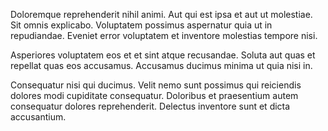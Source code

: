 Doloremque reprehenderit nihil animi. Aut qui est ipsa et aut ut molestiae. Sit omnis explicabo. Voluptatem possimus aspernatur quia ut in repudiandae. Eveniet error voluptatem et inventore molestias tempore nisi.
 Asperiores voluptatem eos et et sint atque recusandae. Soluta aut quas et repellat quas eos accusamus. Accusamus ducimus minima ut quia nisi in.
 Consequatur nisi qui ducimus. Velit nemo sunt possimus qui reiciendis dolores modi cupiditate consequatur. Doloribus et praesentium autem consequatur dolores reprehenderit. Delectus inventore sunt et dicta accusantium.